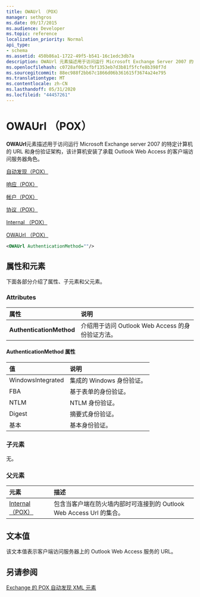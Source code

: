 ```yaml
---
title: OWAUrl （POX）
manager: sethgros
ms.date: 09/17/2015
ms.audience: Developer
ms.topic: reference
localization_priority: Normal
api_type:
- schema
ms.assetid: 450b86a1-1722-49f5-b541-16c1edc3db7a
description: OWAUrl 元素描述用于访问运行 Microsoft Exchange Server 2007 的特定计算机的 URL 和身份验证架构，该计算机安装了承载 Outlook Web Access 的客户端访问服务器角色。
ms.openlocfilehash: c0728af063cfbf1353eb7d3b81f5fcfe8b398f7d
ms.sourcegitcommit: 88ec988f2bb67c1866d06b361615f3674a24e795
ms.translationtype: MT
ms.contentlocale: zh-CN
ms.lasthandoff: 05/31/2020
ms.locfileid: "44457261"
---
```

# <a name="owaurl-pox"></a>OWAUrl （POX）

**OWAUrl**元素描述用于访问运行 Microsoft Exchange server 2007 的特定计算机的 URL 和身份验证架构，该计算机安装了承载 Outlook Web Access 的客户端访问服务器角色。 
  
[自动发现（POX）](autodiscover-pox.md)
  
[响应（POX）](response-pox.md)
  
[帐户（POX）](account-pox.md)
  
[协议（POX）](protocol-pox.md)
  
[Internal （POX）](internal-pox.md)
  
[OWAUrl （POX）](owaurl-pox.md)
  
```xml
<OWAUrl AuthenticationMethod=""/>
```

## <a name="attributes-and-elements"></a>属性和元素

下面各部分介绍了属性、子元素和父元素。
  
### <a name="attributes"></a>Attributes

|**属性**|**说明**|
|:-----|:-----|
|**AuthenticationMethod** <br/> |介绍用于访问 Outlook Web Access 的身份验证方法。  <br/> |
   
#### <a name="authenticationmethod-attribute"></a>AuthenticationMethod 属性

|**值**|**说明**|
|:-----|:-----|
|WindowsIntegrated  <br/> |集成的 Windows 身份验证。  <br/> |
|FBA  <br/> |基于表单的身份验证。  <br/> |
|NTLM  <br/> |NTLM 身份验证。  <br/> |
|Digest  <br/> |摘要式身份验证。  <br/> |
|基本  <br/> |基本身份验证。  <br/> |
   
### <a name="child-elements"></a>子元素

无。
  
### <a name="parent-elements"></a>父元素

|**元素**|**描述**|
|:-----|:-----|
|[Internal （POX）](internal-pox.md) <br/> |包含当客户端在防火墙内部时可连接到的 Outlook Web Access Url 的集合。  <br/> |
   
## <a name="text-value"></a>文本值

该文本值表示客户端访问服务器上的 Outlook Web Access 服务的 URL。
  
## <a name="see-also"></a>另请参阅



[Exchange 的 POX 自动发现 XML 元素](pox-autodiscover-xml-elements-for-exchange.md)

